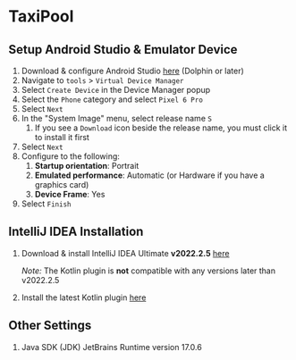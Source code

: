 # TaxiPool

## Setup Android Studio & Emulator Device

1. Download & configure Android Studio [here](https://developer.android.com/studio) (Dolphin or later)
1. Navigate to `tools` > `Virtual Device Manager`
1. Select `Create Device` in the Device Manager popup
1. Select the `Phone` category and select `Pixel 6 Pro`
1. Select `Next`
1. In the "System Image" menu, select release name `S`
   1.  If you see a `Download` icon beside the release name, you must click it to install it first
1. Select `Next`
1. Configure to the following:
    1.  **Startup orientation**: Portrait
    1.  **Emulated performance**: Automatic (or Hardware if you have a graphics card)
    1.  **Device Frame**: Yes
1. Select `Finish`

## IntelliJ IDEA Installation

1. Download & install IntelliJ IDEA Ultimate **v2022.2.5** [here](https://www.jetbrains.com/idea/download/other.html)
    
    *Note:* The Kotlin plugin is **not** compatible with any versions later than v2022.2.5
    
1. Install the latest Kotlin plugin [here](https://plugins.jetbrains.com/plugin/6954-kotlin)

## Other Settings

1. Java SDK (JDK) JetBrains Runtime version 17.0.6
